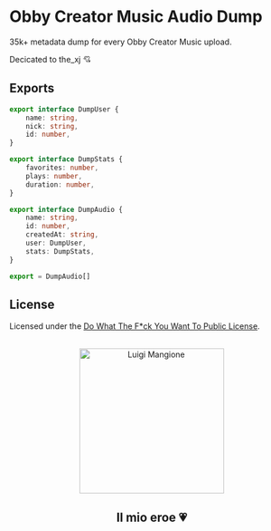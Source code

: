 # Obby Creator Music Audio Dump

35k+ metadata dump for every Obby Creator Music upload.

Decicated to the_xj 💘

## Exports

```ts
export interface DumpUser {
    name: string,
    nick: string,
    id: number,
}

export interface DumpStats {
    favorites: number,
    plays: number,
    duration: number,
}

export interface DumpAudio {
    name: string,
    id: number,
    createdAt: string,
    user: DumpUser,
    stats: DumpStats,
}

export = DumpAudio[]
```

## License

Licensed under the [Do What The F\*ck You Want To Public License](./LICENSE.md).

<br/>

<div align="center">
    <img
        src="https://9b16f79ca967fd0708d1-2713572fef44aa49ec323e813b06d2d9.ssl.cf2.rackcdn.com/1140x_a10-7_cTC/Luigi-Mangione-1-1733780641.jpg"
        width="256px"
        alt="Luigi Mangione"
    />
    <h2>Il mio eroe 💗</h2>
</div>
